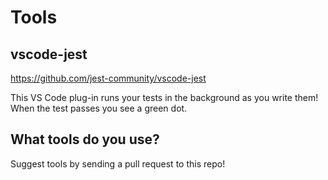 # Tools

## vscode-jest

https://github.com/jest-community/vscode-jest

This VS Code plug-in runs your tests in the background as you write them! When the test passes you see a green dot.

## What tools do you use?

Suggest tools by sending a pull request to this repo!